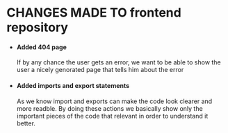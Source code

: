# CHANGES MADE TO frontend repository

- <h4> Added 404 page</h4>
  If by any chance the user gets an error, we want to be able to show the user a nicely genorated page that tells him about the error

- <h4>Added imports and export statements</h4>
  As we know import and exports can make the code look clearer and more readble. By doing these actions we basically show only the important pieces of the code that relevant in order to understand it better.
